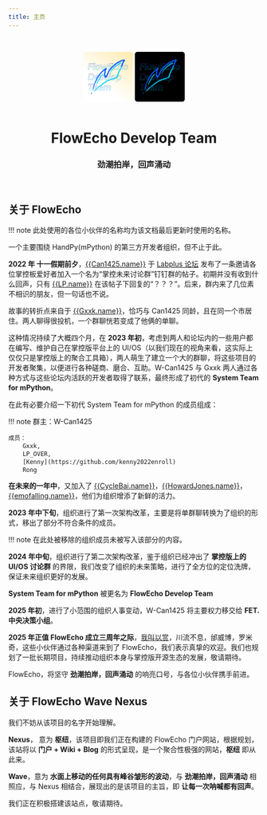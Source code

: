 ```yaml
---
title: 主页
---
```


</br>

<p align="center" markdown="span">
    <img align="center" width="100" src="./images/logo-light.png#only-light">
    <img align="center" width="100" src="./images/logo-dark.png#only-dark">
    </br>
    </br>
    <h1 align="center">FlowEcho Develop Team</h1>
    <h3 align="center">劲潮拍岸，回声涌动</h3>
</p>

</br>

## 关于 FlowEcho

!!! note
    此处使用的各位小伙伴的名称均为该文档最后更新时使用的名称。

一个主要围绕 HandPy(mPython) 的第三方开发者组织，但不止于此。

**2022 年 十一假期前夕**，[{{Can1425.name}}]({{Can1425.github}}) 于 [Labplus 论坛](https://labplus.cn/forum) 发布了一条邀请各位掌控板爱好者加入一个名为“掌控未来讨论群”钉钉群的帖子。初期并没有收到什么回声，只有 [{{LP.name}}]({{LP.github}}) 在该帖子下回复的“？？？”。后来，群内来了几位素不相识的朋友，但一句话也不说。

故事的转折点来自于 [{{Gxxk.name}}]({{Gxxk.github}})，恰巧与 Can1425 同龄，且在同一个市居住。两人聊得很投机，一个群聊恍若变成了他俩的单聊。

这种情况持续了大概四个月，在 **2023 年初**，考虑到两人和论坛内的一些用户都在编写、维护自己在掌控版平台上的 UI/OS（以我们现在的视角来看，这实际上仅仅只是掌控版上的聚合工具箱），两人萌生了建立一个大的群聊，将这些项目的开发者聚集，以便进行各种磋商、磨合、互助。W-Can1425 与 Gxxk 两人通过各种方式与这些论坛内活跃的开发者取得了联系，最终形成了初代的 **System Team for mPython**。

在此有必要介绍一下初代 System Team for mPython 的成员组成：

!!! note
    群主：W-Can1425

    成员：
        Gxxk,
        LP_OVER,
        [Kenny](https://github.com/kenny2022enroll)
        Rong

**在未来的一年中**，又加入了 [{{CycleBai.name}}]({{CycleBai.github}})，[{{HowardJones.name}}]({{HowardJones.github}})，[{{emofalling.name}}]({{emofalling.github}})，他们为组织增添了新鲜的活力。

**2023 年中下旬**，组织进行了第一次架构改革，主要是将单群聊转换为了组织的形式，移出了部分不符合条件的成员。

!!! note
    在此处被移除的组织成员未被写入该部分的内容。

**2024 年中旬**，组织进行了第二次架构改革，鉴于组织已经冲出了 **掌控版上的 UI/OS 讨论群** 的界限，我们改变了组织的未来策略，进行了全方位的定位洗牌，保证未来组织更好的发展。

**System Team for mPython** 被更名为 **FlowEcho Develop Team**

**2025 年初**，进行了小范围的组织人事变动，W-Can1425 将主要权力移交给 **FET. 中央决策小组**。

**2025 年正值 FlowEcho 成立三周年之际**，[我叫以赏](https://github.com/wojiaoyishang)，川流不息，邰威博，罗米奇，这些小伙伴通过各种渠道来到了 FlowEcho，我们表示真挚的欢迎。我们也规划了一批长期项目，持续推动组织本身与掌控版开源生态的发展，敬请期待。

FlowEcho，将坚守 **劲潮拍岸，回声涌动** 的响亮口号，与各位小伙伴携手前进。

## 关于 FlowEcho Wave Nexus

我们不妨从该项目的名字开始理解。

**Nexus**， 意为 **枢纽**，该项目即我们正在构建的 FlowEcho 门户网站，根据规划，该站将以 **门户 + Wiki + Blog** 的形式呈现，是一个聚合性极强的网站，**枢纽** 即从此来。

**Wave**，意为 **水面上移动的任何具有峰谷皱形的波动**，与 **劲潮拍岸，回声涌动** 相照应，与 Nexus 相结合，展现出的是该项目的主旨，即 **让每一次呐喊都有回声**。

我们正在积极搭建该站点，敬请期待。